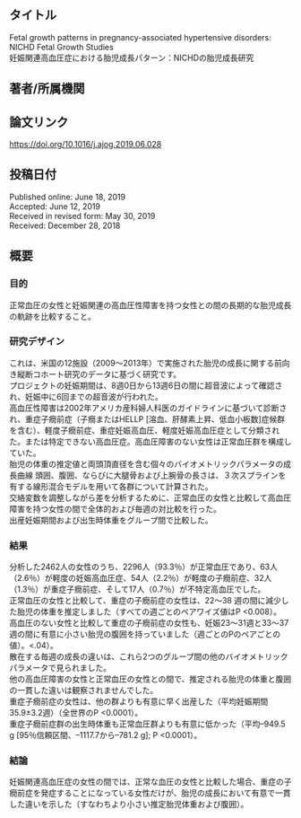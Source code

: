 ## タイトル
Fetal growth patterns in pregnancy-associated hypertensive disorders: NICHD Fetal Growth Studies  
妊娠関連高血圧症における胎児成長パターン：NICHDの胎児成長研究

## 著者/所属機関

## 論文リンク
https://doi.org/10.1016/j.ajog.2019.06.028

## 投稿日付
Published online: June 18, 2019  
Accepted: June 12, 2019  
Received in revised form: May 30, 2019  
Received: December 28, 2018

## 概要
### 目的
正常血圧の女性と妊娠関連の高血圧性障害を持つ女性との間の長期的な胎児成長の軌跡を比較すること。

### 研究デザイン
これは、米国の12施設（2009〜2013年）で実施された胎児の成長に関する前向き縦断コホート研究のデータに基づく研究です。  
プロジェクトの妊娠期間は、8週0日から13週6日の間に超音波によって確認され、妊娠中に6回までの超音波が行われた。  
高血圧性障害は2002年アメリカ産科婦人科医のガイドラインに基づいて診断され、重症子癇前症（子癇またはHELLP [溶血、肝酵素上昇、低血小板数]症候群を含む）、軽度子癇前症、重症妊娠高血圧、軽度妊娠高血圧症として分類された。または特定できない高血圧症。高血圧障害のない女性は正常血圧群を構成していた。  
胎児の体重の推定値と両頭頂直径を含む個々のバイオメトリックパラメータの成長曲線 頭囲、腹囲、ならびに大腿骨および上腕骨の長さは、３次スプラインを有する線形混合モデルを用いて各群について計算された。  
交絡変数を調整しながら差を分析するために、正常血圧の女性と比較して高血圧障害を持つ女性の間で全体的および毎週の対比較を行った。  
出産妊娠期間および出生時体重をグループ間で比較した。

### 結果
分析した2462人の女性のうち、2296人（93.3％）が正常血圧であり、63人（2.6％）が軽度の妊娠高血圧症、54人（2.2％）が軽度の子癇前症、32人（1.3％）が重症子癇前症、そして17人（0.7％）が不特定高血圧でした。  
正常血圧の女性と比較して、重症の子癇前症の女性は、22〜38 週の間に減少した胎児の体重を推定しました（すべての週ごとのペアワイズ値はP <0.008）。  
高血圧のない女性と比較して重症の子癇前症の女性も、妊娠23〜31週と33〜37週の間に有意に小さい胎児の腹囲を持っていました（週ごとのPのペアごとの値）。<.04）。  
散在する毎週の成長の違いは、これら2つのグループ間の他のバイオメトリックパラメータで見られました。  
他の高血圧障害の女性と正常血圧の女性との間で、推定される胎児の体重と腹囲の一貫した違いは観察されませんでした。  
重症子癇前症の女性は、他の群よりも有意に早く出産した（平均妊娠期間35.9±3.2週）（全世界のP <0.0001）。  
重症子癇前症群の出生時体重も正常血圧群よりも有意に低かった（平均–949.5 g [95％信頼区間、–1117.7から–781.2 g]; P <0.0001）。

### 結論
妊娠関連高血圧症の女性の間では、正常な血圧の女性と比較した場合、重症の子癇前症を発症することになっている女性だけが、胎児の成長において有意で一貫した違いを示した（すなわちより小さい推定胎児体重および腹囲）。
